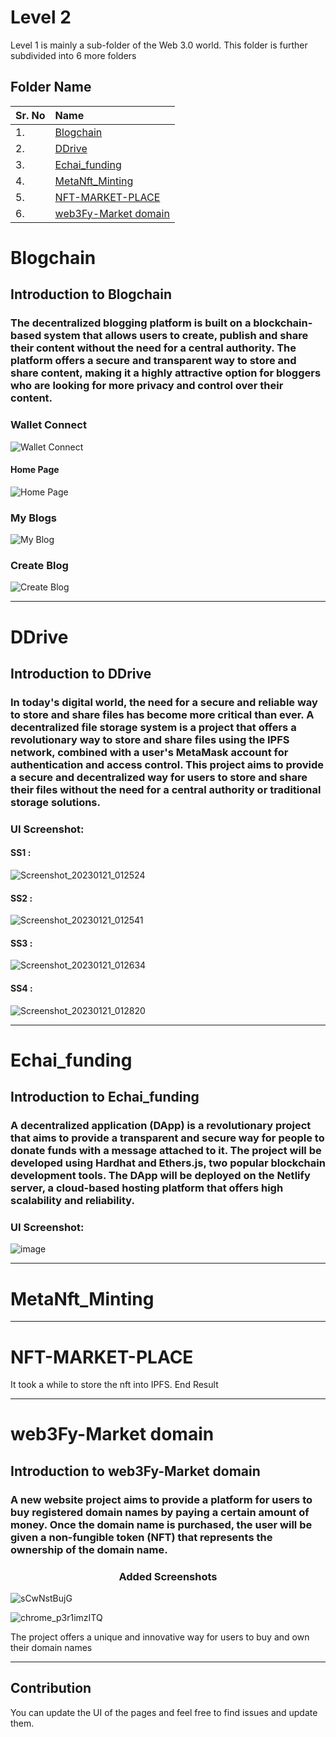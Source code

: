 # Level 2

Level 1 is mainly a sub-folder of the Web 3.0 world. This folder is further subdivided into 6 more folders

## Folder Name


| Sr. No | Name     | 
| :-------- | :------- | 
| 1. | [Blogchain](https://github.com/Bharadwajshivam28/Web3.0-World/tree/main/Level2/Blogchain)
| 2. | [DDrive](https://github.com/Bharadwajshivam28/Web3.0-World/tree/main/Level2/DDrive) 
| 3. | [Echai_funding](https://github.com/Bharadwajshivam28/Web3.0-World/tree/main/Level2/Echai_funding) 
| 4. | [MetaNft_Minting](https://github.com/Bharadwajshivam28/Web3.0-World/tree/main/Level2/MetaNft_Minting) 
| 5. | [NFT-MARKET-PLACE](https://github.com/Bharadwajshivam28/Web3.0-World/tree/main/Level2/NFT-MARKET-PLACE)
| 6. | [web3Fy-Market domain](https://github.com/Bharadwajshivam28/Web3.0-World/tree/main/Level2/Web3Fy-Market%20domain)

# Blogchain
## Introduction to Blogchain
### The decentralized blogging platform is built on a blockchain-based system that allows users to create, publish and share their content without the need for a central authority. The platform offers a secure and transparent way to store and share content, making it a highly attractive option for bloggers who are looking for more privacy and control over their content.

### Wallet Connect
![Wallet Connect
](https://github.com/AyushPathak3011/Web3.0-World/blob/blogchain/Level2/Blogchain/src/images/Wallet%20Connect.png)

#### Home Page
![Home Page
](https://github.com/AyushPathak3011/Web3.0-World/blob/blogchain/Level2/Blogchain/src/images/Home%20Page.png)

### My Blogs
![My Blog
](https://github.com/AyushPathak3011/Web3.0-World/blob/blogchain/Level2/Blogchain/src/images/MyBlog.png)

### Create Blog
![Create Blog](https://github.com/AyushPathak3011/Web3.0-World/blob/blogchain/Level2/Blogchain/src/images/CreateBlog.png)

---

# DDrive
## Introduction to DDrive
### In today's digital world, the need for a secure and reliable way to store and share files has become more critical than ever. A decentralized file storage system is a project that offers a revolutionary way to store and share files using the IPFS network, combined with a user's MetaMask account for authentication and access control. This project aims to provide a secure and decentralized way for users to store and share their files without the need for a central authority or traditional storage solutions.

### UI Screenshot:
#### SS1 :
![Screenshot_20230121_012524](https://user-images.githubusercontent.com/99035115/213860538-6c49b02c-02d9-476a-8af2-779534d1f20b.png)

#### SS2 :
![Screenshot_20230121_012541](https://user-images.githubusercontent.com/99035115/213860548-dba6cfac-67db-4090-98aa-ee497f35d3d9.png)

#### SS3 :
![Screenshot_20230121_012634](https://user-images.githubusercontent.com/99035115/213860557-12a3580a-381b-42c9-bbca-994af2b3377b.png)

#### SS4 :
![Screenshot_20230121_012820](https://user-images.githubusercontent.com/99035115/213860563-664eb99d-7481-45d4-9223-1531cc35bf5a.png)

---

# Echai_funding
## Introduction to Echai_funding
### A decentralized application (DApp) is a revolutionary project that aims to provide a transparent and secure way for people to donate funds with a message attached to it. The project will be developed using Hardhat and Ethers.js, two popular blockchain development tools. The DApp will be deployed on the Netlify server, a cloud-based hosting platform that offers high scalability and reliability.


### UI Screenshot:
![image](https://user-images.githubusercontent.com/99035115/211228412-0ada2e46-8723-446e-b927-8d4a6416bdd3.png)

---

# MetaNft_Minting

---

# NFT-MARKET-PLACE

It took a while to store the nft into IPFS. End Result

---

# web3Fy-Market domain
## Introduction to web3Fy-Market domain
###  A new website project aims to provide a platform for users to buy registered domain names by paying a certain amount of money. Once the domain name is purchased, the user will be given a non-fungible token (NFT) that represents the ownership of the domain name.


### <p align = "center"> Added Screenshots </p>


![sCwNstBujG](https://user-images.githubusercontent.com/94303484/213798284-9cf42002-c29c-4aba-9b67-f0048c7bace9.png)

![chrome_p3r1imzITQ](https://user-images.githubusercontent.com/94303484/213798328-e3b9af7f-3c60-419b-b0b7-f9051b1f02ce.png)

The project offers a unique and innovative way for users to buy and own their domain names

---

## Contribution
You can update the UI of the pages and feel free to find issues and update them. 







